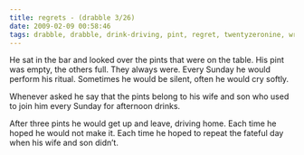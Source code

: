 ```yaml
---
title: regrets - (drabble 3/26)
date: 2009-02-09 00:58:46
tags: drabble, drabble, drink-driving, pint, regret, twentyzeronine, writing, 
---
```

He sat in the bar and looked over the pints that were on the table. His pint was empty, the others full. They always were. Every Sunday he would perform his ritual. Sometimes he would be silent, often he would cry softly.
<p class="MsoNormal">Whenever asked he say that the pints belong to his wife and son who used to join him every Sunday for afternoon drinks.</p>
<p class="MsoNormal">After three pints he would get up and leave, driving home. Each time he hoped he would not make it. Each time he hoped to repeat the fateful day when his wife and son didn’t.</p>